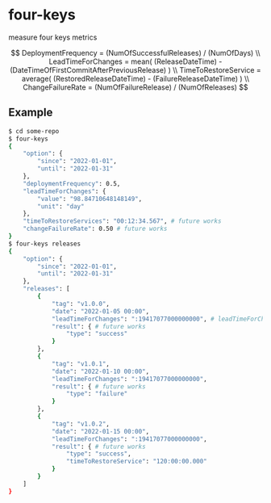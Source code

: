 # four-keys

measure four keys metrics

$$
DeploymentFrequency = (NumOfSuccessfulReleases) / (NumOfDays)
\\
LeadTimeForChanges = mean( (ReleaseDateTime) - (DateTimeOfFirstCommitAfterPreviousRelease) )
\\
TimeToRestoreService = average( (RestoredReleaseDateTime) - (FailureReleaseDateTime) )
\\
ChangeFailureRate = (NumOfFailureRelease) / (NumOfReleases)
$$

## Example

```sh
$ cd some-repo
$ four-keys
{
    "option": {
        "since": "2022-01-01",
        "until": "2022-01-31"
    },
    "deploymentFrequency": 0.5,
    "leadTimeForChanges": {
        "value": "98.84710648148149",
        "unit": "day"
    },
    "timeToRestoreServices": "00:12:34.567", # future works
    "changeFailureRate": 0.50 # future works
}
$ four-keys releases
{
    "option": {
        "since": "2022-01-01",
        "until": "2022-01-31"
    },
    "releases": [
        {
            "tag": "v1.0.0",
            "date": "2022-01-05 00:00",
            "leadTimeForChanges": ":19417077000000000", # leadTimeForChanges in nanosec
            "result": { # future works
                "type": "success"
            }
        },
        {
            "tag": "v1.0.1",
            "date": "2022-01-10 00:00",
            "leadTimeForChanges": ":19417077000000000",
            "result": { # future works
                "type": "failure"
            }
        },
        {
            "tag": "v1.0.2",
            "date": "2022-01-15 00:00",
            "leadTimeForChanges": ":19417077000000000",
            "result": { # future works
                "type": "success",
                "timeToRestoreService": "120:00:00.000"
            }
        }
    ]
}
```
